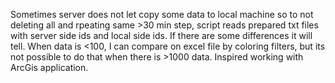Sometimes server does not let copy some data to local machine so to not deleting all and rpeating same >30 min step, script reads prepared txt files with server side ids and local side ids. If there are some differences it will tell. When data is <100, I can compare on excel file by coloring filters, but its not possible to do that when there is >1000 data. Inspired working with ArcGis application.
